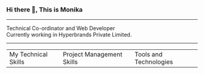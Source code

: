 ### Hi there 👋,  This is Monika  </br>

----------------------------------------------------------------------------------
  Technical Co-ordinator and Web Developer  </br>
  Currently working in Hyperbrands Private Limited.</br>

----------------------------------------------------------------------------------
<table>
  <tr>
<td>My Technical Skills</td>
<td>Project Management Skills</td>
<td>Tools and Technologies</td>
<!---My Technical Skills

HTML 
CSS
JavaScript
Node JS
Database Management

:

Agile Methodology
Scrum Framework
Task Planning and Execution
Resource Allocation
Risk Management

Tools and Technologies:

Visual Studio Code
MySQL
MongoDB
Git
JIRA
Trello
Microsoft Excel ---></tr> </table>
----------------------------------------------------------------------------------------------
Experience:</Br>

Company: Hypebrand Private Limited</Br>
Duration: April 2023 - Present</Br>
Position: Technical Co-ordinator</Br>
Key Responsibilities:</Br>

Developing and maintaining web applications using HTML, CSS, and JavaScript.</Br>
Coordinating with the team to ensure timely delivery of projects.</Br>
Collaborating with the project manager to track project progress and identify potential risks.</Br>
Utilizing Agile methodology and Scrum framework for project management.</Br>
Assisted in developing web applications using HTML, CSS, and JavaScript.</br>
Created and managed databases using MySQL.</br>
Worked on Node JS and MongoDB to integrate web applications.</br>
Collaborated with the team to ensure time.</br>

-----------------------------------------------------------------------------------------------


Education:

Master of Computer Applications, North Maharshtra University, 2020</br>
Bachelor of Computer Application, SNDT University, 2016</br>

Certifications:

Agile Certified Practitioner (ACP)
Scrum Master Certified (SMC)
Microsoft Office Specialist (MOS) in Excel

Personal Info:

I am Monika


----------------------------------------------------------------------------------


<!--
**monikaValvi/MonikaValvi** is a ✨ _special_ ✨ repository because its `README.md` (this file) appears on your GitHub profile.

Here are some ideas to get you started:

- 🔭 I’m currently working on ...Hypebrands
- 🌱 I’m currently learning ...  git
- 👯 I’m looking to collaborate on ...
- 🤔 I’m looking for help with ...
- 💬 Ask me about ...
- 📫 How to reach me: ...
- 😄 Pronouns: ...
- ⚡ Fun fact: ...
-->
